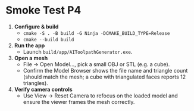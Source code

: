 # Smoke Test P4

1. **Configure & build**
   - `cmake -S . -B build -G Ninja -DCMAKE_BUILD_TYPE=Release`
   - `cmake --build build`
2. **Run the app**
   - Launch `build/app/AIToolpathGenerator.exe`.
3. **Open a mesh**
   - File -> Open Model..., pick a small OBJ or STL (e.g. a cube).
   - Confirm the Model Browser shows the file name and triangle count (should match the mesh; a cube with triangulated faces reports 12 triangles).
4. **Verify camera controls**
   - Use View -> Reset Camera to refocus on the loaded model and ensure the viewer frames the mesh correctly.
